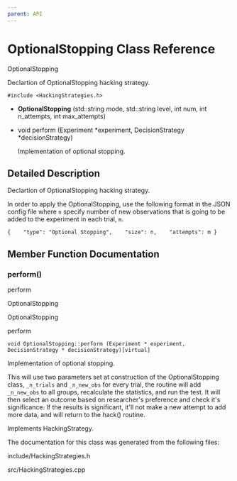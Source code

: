 ```yaml
---
parent: API
---
```


OptionalStopping Class Reference
================================

OptionalStopping

Declartion of OptionalStopping hacking strategy.

`#include <HackingStrategies.h>`

-   **OptionalStopping** (std::string mode, std::string level, int num,
    int n\_attempts, int max\_attempts)

-   void perform (Experiment \*experiment, DecisionStrategy
    \*decisionStrategy)

    Implementation of optional stopping.

Detailed Description
--------------------

Declartion of OptionalStopping hacking strategy.

In order to apply the OptionalStopping, use the following format in the
JSON config file where `n` specify number of new observations that is
going to be added to the experiment in each trial, `m`.

`{    "type": "Optional Stopping",    "size": n,    "attempts": m }`

Member Function Documentation
-----------------------------

### perform()

perform

OptionalStopping

OptionalStopping

perform

`void OptionalStopping::perform (Experiment * experiment, DecisionStrategy * decisionStrategy)[virtual]`

Implementation of optional stopping.

This will use two parameters set at construction of the OptionalStopping
class, `_n_trials` and `_n_new_obs` for every trial, the routine will
add `_n_new_obs` to all groups, recalculate the statistics, and run the
test. It will then select an outcome based on researcher\'s preference
and check it\'s significance. If the results is significant, it\'ll not
make a new attempt to add more data, and will return to the hack()
routine.

Implements HackingStrategy.

The documentation for this class was generated from the following files:

include/HackingStrategies.h

src/HackingStrategies.cpp
